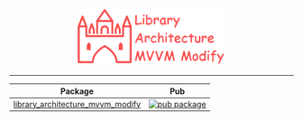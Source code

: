 <p align="center">
<img src="https://raw.githubusercontent.com/antonpichka/library_architecture_mvvm_modify/main/assets/logo_library_architecture_mvvm_modify.png" alt="Logo Library Architecture MVVM Modify"/>
</p>

--- 

| Package                                                                                                                                                 | Pub                                                                                                                                            |
|---------------------------------------------------------------------------------------------------------------------------------------------------------|------------------------------------------------------------------------------------------------------------------------------------------------|
| [library_architecture_mvvm_modify](https://github.com/antonpichka/library_architecture_mvvm_modify/tree/main/packages/library_architecture_mvvm_modify) | [![pub package](https://img.shields.io/pub/v/library_architecture_mvvm_modify.svg)](https://pub.dev/packages/library_architecture_mvvm_modify) |
